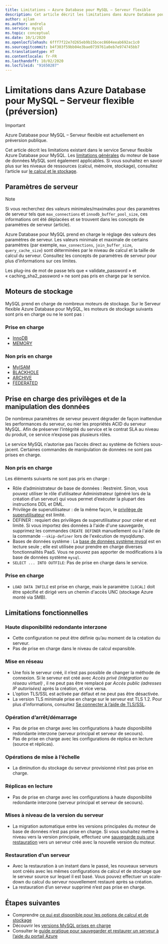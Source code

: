 ```yaml
---
title: Limitations – Azure Database pour MySQL – Serveur flexible
description: Cet article décrit les limitations dans Azure Database pour MySQL – Serveur flexible, telles que le nombre de connexions et les options du moteur de stockage.
author: ajlam
ms.author: andrela
ms.service: mysql
ms.topic: conceptual
ms.date: 10/1/2020
ms.openlocfilehash: 6fff7f22e7d265eb9b15bcec8604eeab692ac1c0
ms.sourcegitcommit: b4f303f59bb04e3bae0739761a0eb7e974745bb7
ms.translationtype: HT
ms.contentlocale: fr-FR
ms.lasthandoff: 10/02/2020
ms.locfileid: "91650287"
---
```

# <a name="limitations-in-azure-database-for-mysql---flexible-server-preview"></a>Limitations dans Azure Database pour MySQL – Serveur flexible (préversion)

> [!IMPORTANT] 
> Azure Database pour MySQL – Serveur flexible est actuellement en préversion publique.

Cet article décrit les limitations existant dans le service Serveur flexible Azure Database pour MySQL. Les [limitations générales](https://dev.mysql.com/doc/mysql-reslimits-excerpt/5.7/en/limits.html) du moteur de base de données MySQL sont également applicables. Si vous souhaitez en savoir plus sur les niveaux de ressources (calcul, mémoire, stockage), consultez l’article sur [le calcul et le stockage](concepts-compute-storage.md).

## <a name="server-parameters"></a>Paramètres de serveur

> [!NOTE]
> Si vous recherchez des valeurs minimales/maximales pour des paramètres de serveur tels que `max_connections` et `innodb_buffer_pool_size`, ces informations ont été déplacées et se trouvent dans les concepts de paramètres de serveur <!-- **[server parameters](./concepts-server-parameters.md)** --> (article).

Azure Database pour MySQL prend en charge le réglage des valeurs des paramètres de serveur. Les valeurs minimale et maximale de certains paramètres (par exemple, `max_connections`, `join_buffer_size`, `query_cache_size`) sont déterminées par le niveau de calcul et la taille de calcul du serveur. Consultez les concepts de paramètres de serveur <!-- [server parameters](./concepts-server-parameters.md)--> pour plus d’informations sur ces limites.

Les plug-ins de mot de passe tels que « validate_password » et « caching_sha2_password » ne sont pas pris en charge par le service.

## <a name="storage-engines"></a>Moteurs de stockage

MySQL prend en charge de nombreux moteurs de stockage. Sur le Serveur flexible Azure Database pour MySQL, les moteurs de stockage suivants sont pris en charge ou ne le sont pas :

### <a name="supported"></a>Prise en charge
- [InnoDB](https://dev.mysql.com/doc/refman/5.7/en/innodb-introduction.html)
- [MEMORY](https://dev.mysql.com/doc/refman/5.7/en/memory-storage-engine.html)

### <a name="unsupported"></a>Non pris en charge
- [MyISAM](https://dev.mysql.com/doc/refman/5.7/en/myisam-storage-engine.html)
- [BLACKHOLE](https://dev.mysql.com/doc/refman/5.7/en/blackhole-storage-engine.html)
- [ARCHIVE](https://dev.mysql.com/doc/refman/5.7/en/archive-storage-engine.html)
- [FEDERATED](https://dev.mysql.com/doc/refman/5.7/en/federated-storage-engine.html)

## <a name="privileges--data-manipulation-support"></a>Prise en charge des privilèges et de la manipulation des données

De nombreux paramètres de serveur peuvent dégrader de façon inattendue les performances du serveur, ou nier les propriétés ACID du serveur MySQL. Afin de préserver l’intégrité du service et le contrat SLA au niveau du produit, ce service n’expose pas plusieurs rôles. 

Le service MySQL n’autorise pas l’accès direct au système de fichiers sous-jacent. Certaines commandes de manipulation de données ne sont pas prises en charge. 

### <a name="unsupported"></a>Non pris en charge

Les éléments suivants ne sont pas pris en charge :
- Rôle d’administrateur de base de données : Restreint. Sinon, vous pouvez utiliser le rôle d’utilisateur Administrateur (généré lors de la création d’un serveur) qui vous permet d’exécuter la plupart des instructions DDL et DML. 
- Privilège de superutilisateur : de la même façon, le [privilège de superutilisateur](https://dev.mysql.com/doc/refman/5.7/en/privileges-provided.html#priv_super) est limité.
- DEFINER : requiert des privilèges de superutilisateur pour créer et est limité. Si vous importez des données à l'aide d'une sauvegarde, supprimez les commandes `CREATE DEFINER` manuellement ou à l'aide de la commande `--skip-definer` lors de l'exécution de mysqldump.
- Bases de données système : La [base de données système mysql](https://dev.mysql.com/doc/refman/5.7/en/system-schema.html) est en lecture seule ; elle est utilisée pour prendre en charge diverses fonctionnalités PaaS. Vous ne pouvez pas apporter de modifications à la base de données système `mysql`.
- `SELECT ... INTO OUTFILE`: Pas de prise en charge dans le service.

### <a name="supported"></a>Prise en charge
- `LOAD DATA INFILE` est prise en charge, mais le paramètre `[LOCAL]` doit être spécifié et dirigé vers un chemin d'accès UNC (stockage Azure monté via SMB).

## <a name="functional-limitations"></a>Limitations fonctionnelles

### <a name="zone-redundant-ha"></a>Haute disponibilité redondante interzone
- Cette configuration ne peut être définie qu’au moment de la création du serveur.
- Pas de prise en charge dans le niveau de calcul expansible.

### <a name="networking"></a>Mise en réseau
- Une fois le serveur créé, il n’est pas possible de changer la méthode de connexion. Si le serveur est créé avec *Accès privé (intégration au réseau virtuel)* , il ne peut pas être remplacé par *Accès public (adresses IP autorisées)* après la création, et vice versa.
- L’option TLS/SSL est activée par défaut et ne peut pas être désactivée.
- La version TLS minimale prise en charge sur le serveur est TLS 1.2. Pour plus d’informations, consultez [Se connecter à l’aide de TLS/SSL](./how-to-connect-tls-ssl.md).

### <a name="stopstart-operation"></a>Opération d’arrêt/démarrage
- Pas de prise en charge avec les configurations à haute disponibilité redondante interzone (serveur principal et serveur de secours).
- Pas de prise en charge avec les configurations de réplica en lecture (source et réplicas).

### <a name="scale-operations"></a>Opérations de mise à l’échelle
- La diminution du stockage du serveur provisionné n’est pas prise en charge.

### <a name="read-replicas"></a>Réplicas en lecture
- Pas de prise en charge avec les configurations à haute disponibilité redondante interzone (serveur principal et serveur de secours).

### <a name="server-version-upgrades"></a>Mises à niveau de la version du serveur
- La migration automatique entre les versions principales du moteur de base de données n’est pas prise en charge. Si vous souhaitez mettre à niveau vers la version principale, effectuez une [sauvegarde puis une restauration](../concepts-migrate-dump-restore.md) vers un serveur créé avec la nouvelle version du moteur.

### <a name="restoring-a-server"></a>Restauration d’un serveur
- Avec la restauration à un instant dans le passé, les nouveaux serveurs sont créés avec les mêmes configurations de calcul et de stockage que le serveur source sur lequel il est basé. Vous pouvez effectuer un scale-down du calcul du serveur nouvellement restauré après sa création.
- La restauration d’un serveur supprimé n’est pas prise en charge.

## <a name="next-steps"></a>Étapes suivantes

- Comprendre [ce qui est disponible pour les options de calcul et de stockage](concepts-compute-storage.md)
- Découvrir les [versions MySQL prises en charge](concepts-supported-versions.md)
- Consulter le [guide pratique pour sauvegarder et restaurer un serveur à l’aide du portail Azure](how-to-restore-server-portal.md)